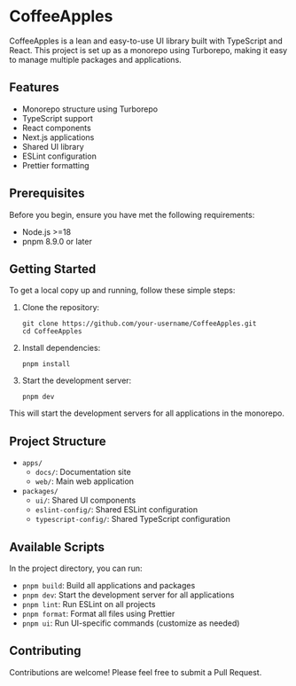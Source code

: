 # CoffeeApples

CoffeeApples is a lean and easy-to-use UI library built with TypeScript and React. This project is set up as a monorepo using Turborepo, making it easy to manage multiple packages and applications.

## Features

- Monorepo structure using Turborepo
- TypeScript support
- React components
- Next.js applications
- Shared UI library
- ESLint configuration
- Prettier formatting

## Prerequisites

Before you begin, ensure you have met the following requirements:

- Node.js >=18
- pnpm 8.9.0 or later

## Getting Started

To get a local copy up and running, follow these simple steps:

1. Clone the repository:

   ```
   git clone https://github.com/your-username/CoffeeApples.git
   cd CoffeeApples
   ```

2. Install dependencies:

   ```
   pnpm install
   ```

3. Start the development server:
   ```
   pnpm dev
   ```

This will start the development servers for all applications in the monorepo.

## Project Structure

- `apps/`
  - `docs/`: Documentation site
  - `web/`: Main web application
- `packages/`
  - `ui/`: Shared UI components
  - `eslint-config/`: Shared ESLint configuration
  - `typescript-config/`: Shared TypeScript configuration

## Available Scripts

In the project directory, you can run:

- `pnpm build`: Build all applications and packages
- `pnpm dev`: Start the development server for all applications
- `pnpm lint`: Run ESLint on all projects
- `pnpm format`: Format all files using Prettier
- `pnpm ui`: Run UI-specific commands (customize as needed)

## Contributing

Contributions are welcome! Please feel free to submit a Pull Request.
